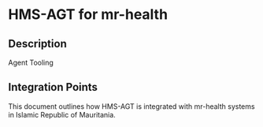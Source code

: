 # HMS-AGT for mr-health

## Description

Agent Tooling

## Integration Points

This document outlines how HMS-AGT is integrated with mr-health systems in Islamic Republic of Mauritania.
